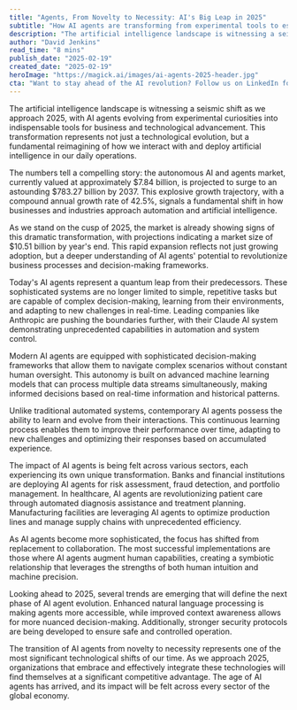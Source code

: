 ```yaml
---
title: "Agents, From Novelty to Necessity: AI's Big Leap in 2025"
subtitle: "How AI agents are transforming from experimental tools to essential business assets"
description: "The artificial intelligence landscape is witnessing a seismic shift as we approach 2025, with AI agents evolving from experimental curiosities into indispensable tools for business and technological advancement. This transformation represents not just a technological evolution, but a fundamental reimagining of how we interact with and deploy artificial intelligence in our daily operations."
author: "David Jenkins"
read_time: "8 mins"
publish_date: "2025-02-19"
created_date: "2025-02-19"
heroImage: "https://magick.ai/images/ai-agents-2025-header.jpg"
cta: "Want to stay ahead of the AI revolution? Follow us on LinkedIn for daily insights into the evolving world of AI agents and digital transformation."
---
```


The artificial intelligence landscape is witnessing a seismic shift as we approach 2025, with AI agents evolving from experimental curiosities into indispensable tools for business and technological advancement. This transformation represents not just a technological evolution, but a fundamental reimagining of how we interact with and deploy artificial intelligence in our daily operations.

The numbers tell a compelling story: the autonomous AI and agents market, currently valued at approximately $7.84 billion, is projected to surge to an astounding $783.27 billion by 2037. This explosive growth trajectory, with a compound annual growth rate of 42.5%, signals a fundamental shift in how businesses and industries approach automation and artificial intelligence.

As we stand on the cusp of 2025, the market is already showing signs of this dramatic transformation, with projections indicating a market size of $10.51 billion by year's end. This rapid expansion reflects not just growing adoption, but a deeper understanding of AI agents' potential to revolutionize business processes and decision-making frameworks.

Today's AI agents represent a quantum leap from their predecessors. These sophisticated systems are no longer limited to simple, repetitive tasks but are capable of complex decision-making, learning from their environments, and adapting to new challenges in real-time. Leading companies like Anthropic are pushing the boundaries further, with their Claude AI system demonstrating unprecedented capabilities in automation and system control.

Modern AI agents are equipped with sophisticated decision-making frameworks that allow them to navigate complex scenarios without constant human oversight. This autonomy is built on advanced machine learning models that can process multiple data streams simultaneously, making informed decisions based on real-time information and historical patterns.

Unlike traditional automated systems, contemporary AI agents possess the ability to learn and evolve from their interactions. This continuous learning process enables them to improve their performance over time, adapting to new challenges and optimizing their responses based on accumulated experience.

The impact of AI agents is being felt across various sectors, each experiencing its own unique transformation. Banks and financial institutions are deploying AI agents for risk assessment, fraud detection, and portfolio management. In healthcare, AI agents are revolutionizing patient care through automated diagnosis assistance and treatment planning. Manufacturing facilities are leveraging AI agents to optimize production lines and manage supply chains with unprecedented efficiency.

As AI agents become more sophisticated, the focus has shifted from replacement to collaboration. The most successful implementations are those where AI agents augment human capabilities, creating a symbiotic relationship that leverages the strengths of both human intuition and machine precision.

Looking ahead to 2025, several trends are emerging that will define the next phase of AI agent evolution. Enhanced natural language processing is making agents more accessible, while improved context awareness allows for more nuanced decision-making. Additionally, stronger security protocols are being developed to ensure safe and controlled operation.

The transition of AI agents from novelty to necessity represents one of the most significant technological shifts of our time. As we approach 2025, organizations that embrace and effectively integrate these technologies will find themselves at a significant competitive advantage. The age of AI agents has arrived, and its impact will be felt across every sector of the global economy.